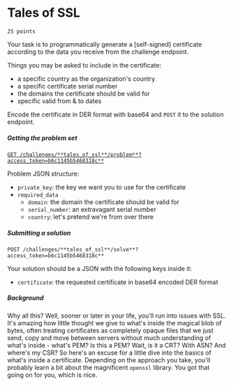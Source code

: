 # Tales of SSL

`25 points`

Your task is to programmatically generate a [self-signed] certificate according to the data you receive from the challenge endpoint.

Things you may be asked to include in the certificate:

*   a specific country as the organization's country
*   a specific certificate serial number
*   the domains the certificate should be valid for
*   specific valid from & to dates

Encode the certificate in DER format with base64 and `POST` it to the solution endpoint.

##### Getting the problem set

[`GET /challenges/**tales_of_ssl**/problem**?access_token=b6c1145b5468318c**`](/challenges/tales_of_ssl/problem?access_token=b6c1145b5468318c)

Problem JSON structure:

*   `private_key`: the key we want you to use for the certificate
*   `required_data`
    *   `domain`: the domain the certificate should be valid for
    *   `serial_number`: an extravagant serial number
    *   `country`: let's pretend we're from over there

##### Submitting a solution

`POST /challenges/**tales_of_ssl**/solve**?access_token=b6c1145b5468318c**`

Your solution should be a JSON with the following keys inside it:

*   `certificate`: the requested certificate in base64 encoded DER format

##### Background

Why all this? Well, sooner or later in your life, you'll run into issues with SSL. It's amazing how little thought we give to what's inside the magical blob of bytes, often treating certificates as completely opaque files that we just send, copy and move between servers without much understanding of what's inside - what's PEM? Is this a PEM? Wait, is it a CRT? With ASN? And where's my CSR? So here's an excuse for a little dive into the basics of what's inside a certificate. Depending on the approach you take, you'll probably learn a bit about the magnificent `openssl` library. You got that going on for you, which is nice.
